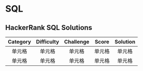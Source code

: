 # SQL
## HackerRank SQL Solutions

| Category | Difficulty | Challenge | Score | Solution |
| :-----:  | :----:     | :----:    | :----:|:----:    |
| 单元格 | 单元格 | 单元格 |单元格 |单元格 |
| 单元格 | 单元格 | 单元格 |单元格 |单元格 |
